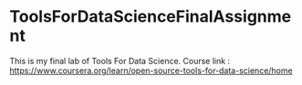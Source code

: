 # ToolsForDataScienceFinalAssignment

This is my final lab of Tools For Data Science.
Course link : https://www.coursera.org/learn/open-source-tools-for-data-science/home

